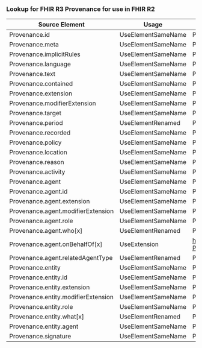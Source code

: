 ### Lookup for FHIR R3 Provenance for use in FHIR R2

| Source Element | Usage | Target |
| -------------- | ----- | ------ |
| Provenance.id | UseElementSameName | Provenance.id |
| Provenance.meta | UseElementSameName | Provenance.meta |
| Provenance.implicitRules | UseElementSameName | Provenance.implicitRules |
| Provenance.language | UseElementSameName | Provenance.language |
| Provenance.text | UseElementSameName | Provenance.text |
| Provenance.contained | UseElementSameName | Provenance.contained |
| Provenance.extension | UseElementSameName | Provenance.extension |
| Provenance.modifierExtension | UseElementSameName | Provenance.modifierExtension |
| Provenance.target | UseElementSameName | Provenance.target |
| Provenance.period | UseElementRenamed | Provenance.period |
| Provenance.recorded | UseElementSameName | Provenance.recorded |
| Provenance.policy | UseElementSameName | Provenance.policy |
| Provenance.location | UseElementSameName | Provenance.location |
| Provenance.reason | UseElementSameName | Provenance.reason |
| Provenance.activity | UseElementSameName | Provenance.activity |
| Provenance.agent | UseElementSameName | Provenance.agent |
| Provenance.agent.id | UseElementSameName | Provenance.agent.id |
| Provenance.agent.extension | UseElementSameName | Provenance.agent.extension |
| Provenance.agent.modifierExtension | UseElementSameName | Provenance.agent.modifierExtension |
| Provenance.agent.role | UseElementSameName | Provenance.agent.role |
| Provenance.agent.who[x] | UseElementRenamed | Provenance.agent.actor |
| Provenance.agent.onBehalfOf[x] | UseExtension | http://hl7.org/fhir/3.0/StructureDefinition/extension-Provenance.agent.onBehalfOf |
| Provenance.agent.relatedAgentType | UseElementRenamed | Provenance.agent.relatedAgent.type |
| Provenance.entity | UseElementSameName | Provenance.entity |
| Provenance.entity.id | UseElementSameName | Provenance.entity.id |
| Provenance.entity.extension | UseElementSameName | Provenance.entity.extension |
| Provenance.entity.modifierExtension | UseElementSameName | Provenance.entity.modifierExtension |
| Provenance.entity.role | UseElementSameName | Provenance.entity.role |
| Provenance.entity.what[x] | UseElementRenamed | Provenance.entity.reference |
| Provenance.entity.agent | UseElementSameName | Provenance.entity.agent |
| Provenance.signature | UseElementSameName | Provenance.signature |

